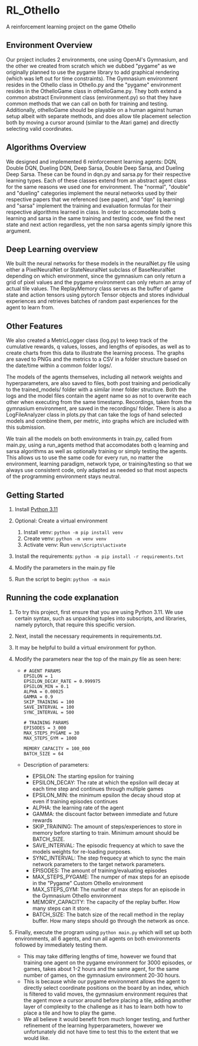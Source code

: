 # RL_Othello

A reinforcement learning project on the game Othello

## Environment Overview

Our project includes 2 environments, one using OpenAI's Gymnasium, and the other we created from scratch which we dubbed "pygame" as we originally planned to use the pygame library to add graphical rendering (which was left out for time constraints). The Gymnasium environment resides in the Othello class in Othello.py and the "pygame" environment resides in the OthelloGame class in othelloGame.py. They both extend a common abstract Environment class (environment.py) so that they have common methods that we can call on both for training and testing. Additionally, othelloGame should be playable on a human against human setup albeit with separate methods, and does allow tile placement selection both by moving a cursor around (similar to the Atari game) and directly selecting valid coordinates.

## Algorithms Overview

We designed and implemented 6 reinforcement learning agents: DQN, Double DQN, Dueling DQN, Deep Sarsa, Double Deep Sarsa, and Dueling Deep Sarsa. These can be found in dqn.py and sarsa.py for their respective learning types. Each of these classes extend from an abstract agent class for the same reasons we used one for environment. The "normal", "double" and "dueling" categories implement the neural networks used by their respective papers that we referenced (see paper), and "dqn" (q learning) and "sarsa" implement the training and evaluation formulas for their respective algorithms learned in class. In order to accomodate both q learning and sarsa in the same training and testing code, we find the next state and next action regardless, yet the non sarsa agents simply ignore this argument.

## Deep Learning overview

We built the neural networks for these models in the neuralNet.py file using either a PixelNeuralNet or StateNeuralNet subclass of BaseNeuralNet depending on which environment, since the gymnasium can only return a grid of pixel values and the pygame environment can only return an array of actual tile values. The ReplayMemory class serves as the buffer of game state and action tensors using pytorch Tensor objects and stores individual experiences and retrieves batches of random past experiences for the agent to learn from.

## Other Features

We also created a MetricLogger class (log.py) to keep track of the cumulative rewards, q values, losses, and lengths of episodes, as well as to create charts from this data to illustrate the learning process. The graphs are saved to PNGs and the metrics to a CSV in a folder structure based on the date/time within a common folder logs/.

The models of the agents themselves, including all network weights and hyperparameters, are also saved to files, both post training and periodically to the trained_models/ folder with a similar inner folder structure. Both the logs and the model files contain the agent name so as not to overwrite each other when executing from the same timestamp. Recordings, taken from the gymnasium environment, are saved in the recordings/ folder. There is also a LogFileAnalyzer class in plots.py that can take the logs of hand selected models and combine them, per metric, into graphs which are included with this submission.

We train all the models on both environments in train.py, called from main.py, using a run_agents method that accomodates both q learning and sarsa algorithms as well as optionally training or simply testing the agents. This allows us to use the same code for every run, no matter the environment, learning paradigm, network type, or training/testing so that we always use consistent code, only adapted as needed so that most aspects of the programming environment stays neutral.

## Getting Started

1. Install [Python 3.11](https://www.python.org/downloads/release/python-3118/)
2. Optional: Create a virtual environment

   1. Install venv: `python -m pip install venv`
   2. Create venv: `python -m venv venv`
   3. Activate venv: Run `venv\Scripts\activate`
3. Install the requirements: `python -m pip install -r requirements.txt`
4. Modify the parameters in the main.py file
5. Run the script to begin: `python -m main`

## Running the code explanation

1. To try this project, first ensure that you are using Python 3.11. We use certain syntax, such as unpacking tuples into subscripts, and libraries, namely pytorch, that require this specific version.
2. Next, install the necessary requirements in requirements.txt.
3. It may be helpful to build a virtual environment for python.
4. Modify the parameters near the top of the main.py file as seen here:

   - ```
     # AGENT PARAMS
     EPSILON = 1
     EPSILON_DECAY_RATE = 0.999975
     EPSILON_MIN = 0.1
     ALPHA = 0.00025
     GAMMA = 0.9
     SKIP_TRAINING = 100
     SAVE_INTERVAL = 100
     SYNC_INTERVAL = 500

     # TRAINING PARAMS
     EPISODES = 3_000
     MAX_STEPS_PYGAME = 30
     MAX_STEPS_GYM = 1000

     MEMORY_CAPACITY = 100_000
     BATCH_SIZE = 64
     ```
   - Description of parameters:

     - EPSILON: The starting epsilon for training
     - EPSILON_DECAY: The rate at which the epsilon will decay at each time step and continues through multiple games
     - EPSILON_MIN: the minimum epsilon the decay shoud stop at even if training episodes continues
     - ALPHA: the learning rate of the agent
     - GAMMA: the discount factor between immediate and future rewards
     - SKIP_TRAINING: The amount of steps/experiences to store in memory before starting to train. Minimum amount should be BATCH_SIZE.
     - SAVE_INTERVAL: The episodic frequency at which to save the models weights for re-loading purposes.
     - SYNC_INTERVAL: The step frequecy at which to sync the main network parameters to the target network parameters.
     - EPISODES: The amount of training/evaluating episodes
     - MAX_STEPS_PYGAME: The numper of max steps for an episode in the "Pygame" Custom Othello environment
     - MAX_STEPS_GYM: The number of max steps for an episode in the Gymnasium Othello environment
     - MEMORY_CAPACITY: The capacity of the replay buffer. How many steps can it store.
     - BATCH_SIZE: The batch size of the recall method in the replay buffer. How many steps should go through the network as once.
5. Finally, execute the program using `python main.py` which will set up both environments, all 6 agents, and run all agents on both environments followed by immediately testing them.

   - This may take differing lengths of time, however we found that training one agent on the pygame environment for 3000 episodes, or games, takes about 1-2 hours and the same agent, for the same number of games, on the gymnasium environment 20-30 hours.
   - This is because while our pygame environment allows the agent to directly select coordinate positions on the board by an index, which is filtered to valid moves, the gymnasium environment requires that the agent move a cursor around before placing a tile, adding another layer of complexity to the challenge as it has to learn both how to place a tile and how to play the game.
   - We all believe it would benefit from much longer testing, and further refinement of the learning hyperparameters, however we unfortunately did not have time to test this to the extent that we would like.
